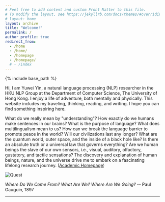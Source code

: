 ```yaml
---
# Feel free to add content and custom Front Matter to this file.
# To modify the layout, see https://jekyllrb.com/docs/themes/#overriding-theme-defaults
# layout: home
layout: archive
title: "Welcome!"
permalink: /
author_profile: true
redirect_from:
  - /home
  - /home/
  - /homepage
  - /homepage/
  # - /index
---
```


{% include base_path %}

<script src="https://polyfill.io/v3/polyfill.min.js?features=es6"></script>
<script id="MathJax-script" async src="https://cdn.jsdelivr.net/npm/mathjax@3/es5/tex-mml-chtml.js"></script>
<script>
MathJax = {
  tex: {
    inlineMath: [['$', '$']],
    processEscapes: true
  }
};
</script>

<!-- "*Wir müssen wissen, wir werden wissen!*" -- David Hilbert -->

Hi, I am Yuwei Yin, a natural language processing (NLP) researcher in the HKU NLP Group at the Department of Computer Science, The University of Hong Kong. I enjoy a life of adventure, both mentally and physically. This website includes my traveling, thinking, reading, and writing. I hope you can find something inspiring here.

What do we really mean by "understanding"? How exactly do we humans make sentences in our brains? What is the purpose of language? What does multilingualism mean to us? How can we break the language barrier to promote peace in the world? Will our civilizations last any longer? What are the quantum world, outer space, and the inside of a black hole like? Is there an absolute truth or a universal law that governs everything? Are we human beings the slave of our own sensors, i.e., visual, auditory, olfactory, gustatory, and tactile sensations? The discovery and explanation of human beings, nature, and the universe drive me to embark on a fascinating lifelong research journey. ([Academic Homepage](https://www.yuweiyin.com/))

![Quest](https://yuweiyin.github.io/files/img/Quest.jpeg)

*Where Do We Come From? What Are We? Where Are We Going?* -- Paul Gauguin, 1897

---

